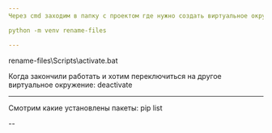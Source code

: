 ```yaml
---
Через cmd заходим в папку с проектом где нужно создать виртуальное окружение.

python -m venv rename-files

---
```


rename-files\Scripts\activate.bat

Когда закончили работать и хотим переключиться на другое виртуальное окружение:
deactivate

---
Смотрим какие установлены пакеты:
pip list

--